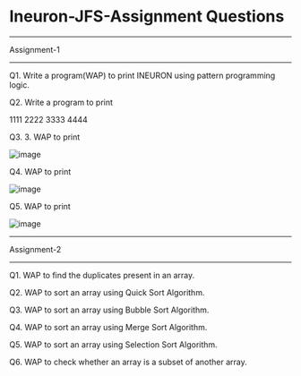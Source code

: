 # Ineuron-JFS-Assignment Questions

____________
Assignment-1
____________

Q1. Write a program(WAP) to print INEURON using pattern programming logic.

Q2. Write a program to print

1111
2222
3333
4444

Q3. 3. WAP to print 

![image](https://user-images.githubusercontent.com/37708869/200170809-9d36f3f2-b903-4077-a536-31bd08964c96.png)

Q4. WAP to print

![image](https://user-images.githubusercontent.com/37708869/200170952-d395dd42-6447-48f9-a4bf-2c11ce3ef1f2.png)

Q5. WAP to print

![image](https://user-images.githubusercontent.com/37708869/200171005-e51f118f-b471-4848-a3aa-0e79f6950cf0.png)

____________

Assignment-2
____________

Q1. WAP to find the duplicates present in an array.

Q2. WAP to sort an array using Quick Sort Algorithm.

Q3. WAP to sort an array using Bubble Sort Algorithm.

Q4. WAP to sort an array using Merge Sort Algorithm.

Q5. WAP to sort an array using Selection Sort Algorithm.

Q6. WAP to check whether an array is a subset of another array.



